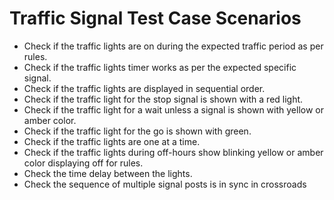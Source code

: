 
# Traffic Signal Test Case Scenarios
 - Check if the traffic lights are on during the expected traffic period as per rules.
 - Check if the traffic lights timer works as per the expected specific signal.
 - Check if the traffic lights are displayed in sequential order.
 - Check if the traffic light for the stop signal is shown with a red light.
 - Check if the traffic light for a wait unless a signal is shown with yellow or amber color.
 - Check if the traffic light for the go is shown with green.
 - Check if the traffic lights are one at a time.
 - Check if the traffic lights during off-hours show blinking yellow or amber color displaying off for rules.
 - Check the time delay between the lights.
 - Check the sequence of multiple signal posts is in sync in crossroads
